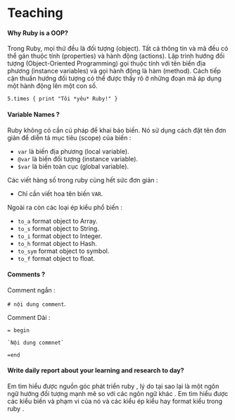 # Teaching
#### Why Ruby is a OOP?
Trong Ruby, mọi thứ đều là đối tượng (object). Tất cả thông tin và mã đều có thể gán thuộc tính (properties) và hành động (actions). Lập trình hướng đối tượng (Object-Oriented Programming) gọi thuộc tính với tên biến địa phương (instance variables) và gọi hành động là hàm (method). Cách tiếp cận thuần hướng đối tượng có thể được thấy rõ ở những đoạn mã áp dụng một hành động lên một con số.

`5.times { print "Tôi *yêu* Ruby!" }`

#### Variable Names ?
Ruby không có cần cú pháp để khai báo biến. Nó sử dụng cách đặt tên đơn giản để diễn tả mục tiêu (scope) của biến :

- `var` là biến địa phương (local variable).
- `@var` là biến đối tượng (instance variable).
- `$var` là biến toàn cục (global variable).

Các viết hàng số trong ruby củng hết sức đơn giản :

- Chỉ cần viết hoa tên biến `VAR`.

Ngoài ra còn các loại ép kiểu phổ biến :
- `to_a` format object to Array.
- `to_s` format object to String.
- `to_i` format object to Integer.
- `to_h` format object to Hash.
- `to_sym` format object to symbol.
- `to_f` format object to float.

#### Comments ?
Comment ngắn :

`# nội dung comment`.

Comment Dài :

`= begin`

	`Nội dung commnet`

`=end`


#### Write daily report about your learning and research to day?

Em tìm hiểu được nguồn góc phát triển ruby , lý do tại sao lại là một ngôn ngữ hướng đối tượng mạnh mẽ so với các ngôn ngữ khác .
Em tìm hiểu được các kiểu biến và phạm vi của nó và các kiểu ép kiểu hay format kiểu trong ruby .
